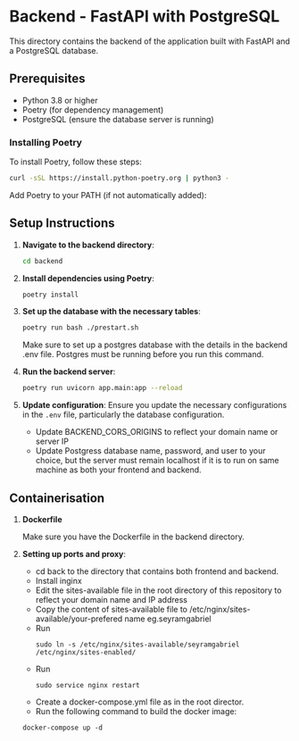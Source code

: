 # Backend - FastAPI with PostgreSQL

This directory contains the backend of the application built with FastAPI and a PostgreSQL database.

## Prerequisites

- Python 3.8 or higher
- Poetry (for dependency management)
- PostgreSQL (ensure the database server is running)

### Installing Poetry

To install Poetry, follow these steps:

```sh
curl -sSL https://install.python-poetry.org | python3 -
```

Add Poetry to your PATH (if not automatically added):

## Setup Instructions

1. **Navigate to the backend directory**:
    ```sh
    cd backend
    ```

2. **Install dependencies using Poetry**:
    ```sh
    poetry install
    ```

3. **Set up the database with the necessary tables**:
    ```sh
    poetry run bash ./prestart.sh
    ```

    Make sure to set up a postgres database with the details in the backend .env file. Postgres must be running before 
    you run this command.

4. **Run the backend server**:
    ```sh
    poetry run uvicorn app.main:app --reload
    ```

5. **Update configuration**:
   Ensure you update the necessary configurations in the `.env` file, particularly the database configuration.
   - Update BACKEND_CORS_ORIGINS to reflect your domain name or server IP
   - Update Postgress database name, password, and user to your choice, but the server must remain localhost if it is 
     to run on same machine as both your frontend and backend.


## Containerisation

1.  **Dockerfile**

    Make sure you have the Dockerfile in the backend directory. 

2. **Setting up ports and proxy**:
    - cd back to the directory that contains both frontend and backend.
    - Install inginx
    - Edit the sites-available file in the root directory of this repository to reflect your domain name and IP address
    - Copy the content of sites-available file to /etc/nginx/sites-available/your-prefered name eg.seyramgabriel
    - Run
      ```
      sudo ln -s /etc/nginx/sites-available/seyramgabriel /etc/nginx/sites-enabled/
      ```
    - Run
      ```
      sudo service nginx restart
      ```
    - Create a docker-compose.yml file as in the root director.
    - Run the following command to build the docker image:
     ```
     docker-compose up -d
     ```
